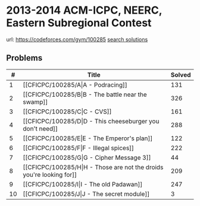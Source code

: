 # 2013-2014 ACM-ICPC, NEERC, Eastern Subregional Contest

url: https://codeforces.com/gym/100285
[search solutions](https://www.google.com/search?q=Solution+OR+題解+2013-2014+ACM-ICPC,+NEERC,+Eastern+Subregional+Contest)

## Problems

| # | Title | Solved |
| --- | --- | --- |
|1|[[CFICPC/100285/A\|A - Podracing]]|131|
|2|[[CFICPC/100285/B\|B - The battle near the swamp]]|326|
|3|[[CFICPC/100285/C\|C - CVS]]|161|
|4|[[CFICPC/100285/D\|D - This cheeseburger you don't need]]|288|
|5|[[CFICPC/100285/E\|E - The Emperor's plan]]|122|
|6|[[CFICPC/100285/F\|F - Illegal spices]]|222|
|7|[[CFICPC/100285/G\|G - Cipher Message 3]]|44|
|8|[[CFICPC/100285/H\|H - Those are not the droids you're looking for]]|209|
|9|[[CFICPC/100285/I\|I - The old Padawan]]|247|
|10|[[CFICPC/100285/J\|J - The secret module]]|3|
